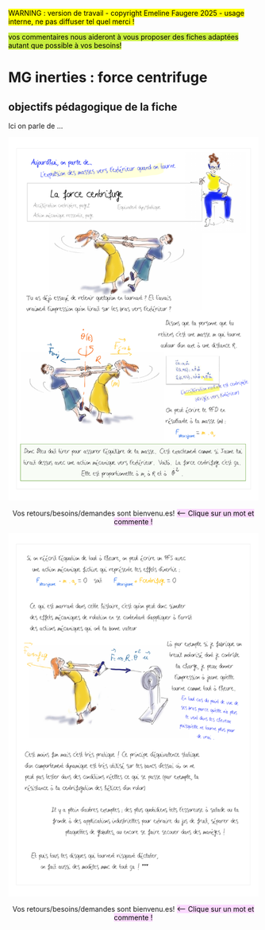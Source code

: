 <mark> WARNING : version de travail - copyright Emeline Faugere 2025 - usage interne, ne pas diffuser tel quel merci ! </mark> 

<mark style="background-color: #c8ee3eff;"> vos commentaires nous aideront à vous proposer des fiches adaptées autant que possible à vos besoins! <mark> 

# MG inerties : force centrifuge

## objectifs pédagogique de la fiche
Ici on parle de ...

<!--
## Test affichage Page par page

![Page 1 droite](../ressources/img/inerties/page_1_droite.png)

masse
![Page 2 gauche](../ressources/img/inerties/page_2_gauche.png)

moment d'inertie
![Page 2 droite](../ressources/img/inerties/page_2_droite.png)
![Page 3 gauche](../ressources/img/inerties/page_3_gauche.png)
![Page 3 droite](../ressources/img/inerties/page_3_droite.png)

produits d'inertie
![Page 4 gauche](../ressources/img/inerties/page_4_gauche.png)
![Page 4 droite](../ressources/img/inerties/page_4_droite.png)
![Page 5 gauche](../ressources/img/inerties/page_5_gauche.png)
![Page 5 droite](../ressources/img/inerties/page_5_droite.png)
![Page 6 gauche](../ressources/img/inerties/page_6_gauche.png)

symétrie matrice d'inertie
![Page 6 droite](../ressources/img/inerties/page_6_droite.png)
![Page 7 gauche](../ressources/img/inerties/page_7_gauche.png)
![Page 7 droite](../ressources/img/inerties/page_7_droite.png)

lien matrice et AM
![Page 8 gauche](../ressources/img/inerties/page_8_gauche.png)
![Page 8 droite](../ressources/img/inerties/page_8_droite.png)
![Page 9 gauche](../ressources/img/inerties/page_9_gauche.png)
![Page 9 droite](../ressources/img/inerties/page_9_droite.png)
![Page 10 gauche](../ressources/img/inerties/page_10_gauche.png)
![Page 10 droite](../ressources/img/inerties/page_10_droite.png)

vide
![Page 11 gauche](../ressources/img/inerties/page_11_gauche.png)

huyggens
![Page 11 droite](../ressources/img/inerties/page_11_droite.png)
![Page 12 gauche](../ressources/img/inerties/page_12_gauche.png)
![Page 12 droite](../ressources/img/inerties/page_12_droite.png)
![Page 13 gauche](../ressources/img/inerties/page_13_gauche.png)
![Page 13 droite](../ressources/img/inerties/page_13_droite.png)

vide
![Page 14 gauche](../ressources/img/inerties/page_14_gauche.png)

plans et axes de symétrie
![Page 14 droite](../ressources/img/inerties/page_14_droite.png)
![Page 15 gauche](../ressources/img/inerties/page_15_gauche.png)
![Page 15 droite](../ressources/img/inerties/page_15_droite.png)
![Page 16 gauche](../ressources/img/inerties/page_16_gauche.png)
![Page 16 droite](../ressources/img/inerties/page_16_droite.png)

vide
![Page 17 gauche](../ressources/img/inerties/page_17_gauche.png)

centre de masse
![Page 17 droite](../ressources/img/inerties/page_17_droite.png)

base principale
![Page 18 gauche](../ressources/img/inerties/page_18_gauche.png)
![Page 18 droite](../ressources/img/inerties/page_18_droite.png)
![Page 19 gauche](../ressources/img/inerties/page_19_gauche.png)
![Page 19 droite](../ressources/img/inerties/page_19_droite.png)
![Page 20 gauche](../ressources/img/inerties/page_20_gauche.png)
![Page 20 droite](../ressources/img/inerties/page_20_droite.png)

résumé
![Page 21 gauche](../ressources/img/inerties/page_21_gauche.png)
![Page 21 droite](../ressources/img/inerties/page_21_droite.png)

lexique
![Page 22 gauche](../ressources/img/inerties/page_22_gauche.png)
![Page 22 droite](../ressources/img/inerties/page_22_droite.png)

force centrifuge

-->
![Page 23 gauche](../img/inerties/page_23_gauche.png)

<div style="text-align: center;"> Vos retours/besoins/demandes sont bienvenu.es! <mark style="background-color: #fbdaffff;"> <-- Clique sur un mot et commente !<mark> </div>

![Page 23 droite](../img/inerties/page_23_droite.png)

<div style="text-align: center;"> Vos retours/besoins/demandes sont bienvenu.es! <mark style="background-color: #fbdaffff;"> <-- Clique sur un mot et commente !<mark> </div>




<!--
## Test affichage Deux pages par deux pages

![Page 1](../ressources/img/inerties/0_page_1.png)
![Page 2](../ressources/img/inerties/0_page_2.png)
![Page 3](../ressources/img/inerties/0_page_3.png)
![Page 4](../ressources/img/inerties/0_page_4.png)
![Page 5](../ressources/img/inerties/0_page_5.png)
![Page 6](../ressources/img/inerties/0_page_6.png)
![Page 7](../ressources/img/inerties/0_page_7.png)
![Page 8](../ressources/img/inerties/0_page_8.png)
![Page 9](../ressources/img/inerties/0_page_9.png)
![Page 10](../ressources/img/inerties/0_page_10.png)
![Page 11](../ressources/img/inerties/0_page_11.png)
![Page 12](../ressources/img/inerties/0_page_12.png)
![Page 13](../ressources/img/inerties/0_page_13.png)
![Page 14](../ressources/img/inerties/0_page_14.png)
![Page 15](../ressources/img/inerties/0_page_15.png)
![Page 16](../ressources/img/inerties/0_page_16.png)
![Page 17](../ressources/img/inerties/0_page_17.png)
![Page 18](../ressources/img/inerties/0_page_18.png)
![Page 19](../ressources/img/inerties/0_page_19.png)
![Page 20](../ressources/img/inerties/0_page_20.png)
![Page 21](../ressources/img/inerties/0_page_21.png)
![Page 22](../ressources/img/inerties/0_page_21.png)
![Page 23](../ressources/img/inerties/0_page_23.png)


## Test affichage avec le pdf complet


<iframe src="../_static/pdfs/inerties_A4_2ppf_v3.pdf" width="100%" height="600px"></iframe>

 -->